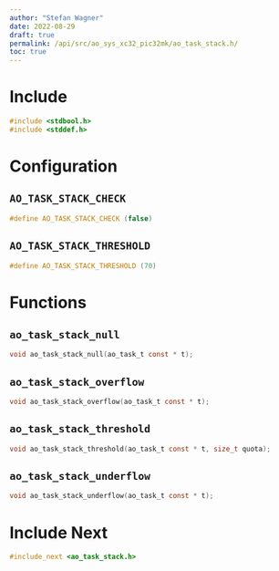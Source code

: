 ```yaml
---
author: "Stefan Wagner"
date: 2022-08-29
draft: true
permalink: /api/src/ao_sys_xc32_pic32mk/ao_task_stack.h/
toc: true
---
```


# Include

```c
#include <stdbool.h>
#include <stddef.h>
```

# Configuration

## `AO_TASK_STACK_CHECK`

```c
#define AO_TASK_STACK_CHECK (false)
```

## `AO_TASK_STACK_THRESHOLD`

```c
#define AO_TASK_STACK_THRESHOLD (70)
```

# Functions

## `ao_task_stack_null`

```c
void ao_task_stack_null(ao_task_t const * t);
```

## `ao_task_stack_overflow`

```c
void ao_task_stack_overflow(ao_task_t const * t);
```

## `ao_task_stack_threshold`

```c
void ao_task_stack_threshold(ao_task_t const * t, size_t quota);
```

## `ao_task_stack_underflow`

```c
void ao_task_stack_underflow(ao_task_t const * t);
```

# Include Next

```c
#include_next <ao_task_stack.h>
```
